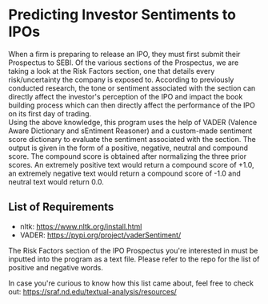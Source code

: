 # Predicting Investor Sentiments to IPOs

When a firm is preparing to release an IPO, they must first submit their Prospectus to SEBI. Of the various sections of the Prospectus, we are taking a look at the Risk Factors section, one that details every risk/uncertainty the company is exposed to. According to previously conducted research, the tone or sentiment associated with the section can directly affect the investor's perception of the IPO and impact the book building process which can then directly affect the performance of the IPO on its first day of trading.  
Using the above knowledge, this program uses the help of VADER (Valence Aware Dictionary and sEntiment Reasoner) and a custom-made sentiment score dictionary to evaluate the sentiment associated with the section. The output is given in the form of a positive, negative, neutral and compound score. The compound score is obtained after normalizing the three prior scores. 
An extremely positive text would return a compound score of +1.0, an extremely negative text would return a compound score of -1.0 and neutral text would return 0.0.

## List of Requirements

* nltk: https://www.nltk.org/install.html
* VADER: https://pypi.org/project/vaderSentiment/

The Risk Factors section of the IPO Prospectus you're interested in must be inputted into the program as a text file. Please refer to the repo for the list of positive and negative words. 

In case you're curious to know how this list came about, feel free to check out: https://sraf.nd.edu/textual-analysis/resources/
